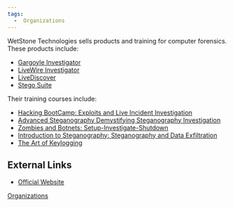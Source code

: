 ```yaml
---
tags:
  -  Organizations
---
```

WetStone Technologies sells products and training for computer
forensics. These products include:

- [Gargoyle Investigator](gargoyle_investigator.md)
- [LiveWire Investigator](livewire_investigator.md)
- [LiveDiscover](livediscover.md)
- [Stego Suite](stego_suite.md)

Their training courses include:

- [Hacking BootCamp: Exploits and Live Incident
  Investigation](hacking_bootcamp:_exploits_and_live_incident_investigation.md)
- [Advanced Steganography Demystifying Steganography
  Investigation](advanced_steganography_demystifying_steganography_investigation.md)
- [Zombies and Botnets:
  Setup-Investigate-Shutdown](zombies_and_botnets:_setup-investigate-shutdown.md)
- [Introduction to Steganography: Steganography and Data
  Exfiltration](introduction_to_steganography:_steganography_and_data_exfiltration.md)
- [The Art of Keylogging](the_art_of_keylogging.md)

## External Links

- [Official Website](http://www.wetstonetech.com/)

[Organizations](organizations.md)
